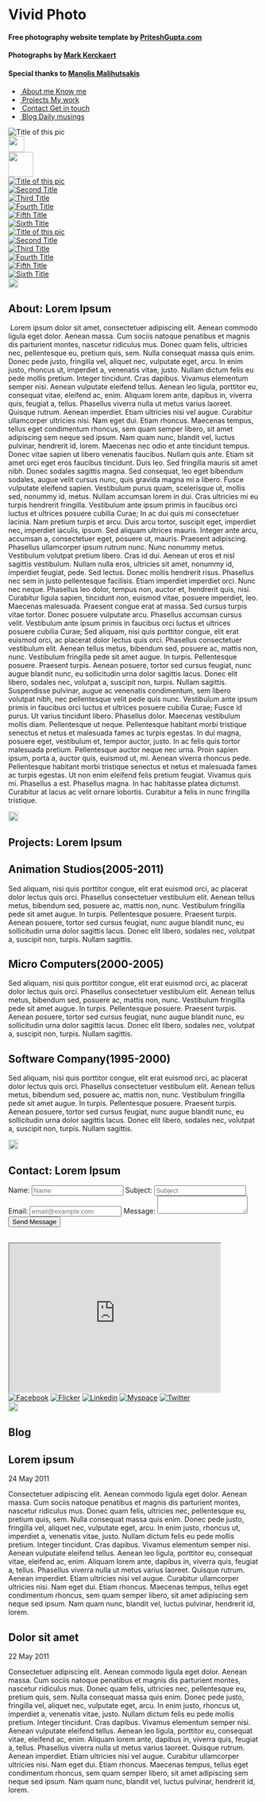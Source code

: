 <!DOCTYPE HTML>
<html>
<head>
<meta http-equiv="Content-Type" content="text/html; charset=utf-8" />
<title>Vivid Photo</title>
<link rel="stylesheet" href="style.css" type="text/css" media="screen"/>
<link href="jquery.mCustomScrollbar.css" rel="stylesheet" type="text/css" />
<script type="text/javascript" src="http://ajax.googleapis.com/ajax/libs/jquery/1.4/jquery.min.js"></script>
<script src="http://ajax.googleapis.com/ajax/libs/jqueryui/1.8/jquery-ui.min.js" type="text/javascript"></script>
<script src="scripts/jquery.easing.1.3.js" type="text/javascript"></script>
<script src="scripts/jquery.mousewheel.min.js" type="text/javascript"></script>
<script type="text/javascript" src="scripts/pop-ups.js"></script>
<script type="text/javascript" src="scripts/nav.js"></script>
</head>
<body>
<hgroup>
  <h1>Vivid Photo</h1>
  <h4>Free photography website template by <a href="http://www.priteshgupta.com" target="_blank">PriteshGupta.com</a></h4>
  <h4>Photographs by <a href="http://www.flickr.com/photos/avengermark/" target="_blank">Mark Kerckaert</a></h4>
  <h4>Special thanks to <a href="http://manos.malihu.gr/" target="_blank">Manolis Malihutsakis</a></h4>
</hgroup>
<nav>
  <ul id="menu" class="menu">
    <li> <a href="#" id="about"> <img src="images/1_menu.jpg" alt=""/> <span class="active"></span> <span class="wrap"> <span class="link">About me</span> <span class="descr">Know me</span> </span> </a> </li>
    <li> <a href="#" id="projects"> <img src="images/2_menu.jpg" alt=""/> <span class="active"></span> <span class="wrap"> <span class="link">Projects</span> <span class="descr">My work</span> </span> </a> </li>
    <li> <a href="#" id="contact"> <img src="images/3_menu.jpg" alt=""/> <span class="active"></span> <span class="wrap"> <span class="link">Contact</span> <span class="descr">Get in touch</span> </span> </a> </li>
    <li > <a href="#" id="blog"> <img src="images/1_menu.jpg" alt=""/> <span class="active"></span> <span class="wrap"> <span class="link">Blog</span> <span class="descr">Daily musings</span> </span> </a> </li>
  </ul>
</nav>
<section id="bg">
  <section id="overlay"></section>
  <a href="#" class="nextImageBtn" title="next"></a><a href="#" class="prevImageBtn" title="previous"></a><img src="images/gallery/1.jpg" alt="Title of this pic" title="Title of this pic" id="bgimg" /></section>
<div id="preloader"><img src="images/ajax-loader_dark.gif" width="32" height="32" alt="" /></div>
<div id="img_title"></div>
<div id="toolbar"><a href="#" title="Maximize" onClick="ImageViewMode('full');return false"><img src="images/toolbar_fs_icon.png" width="50" height="50" alt="" /></a></div>
<div id="thumbnails_wrapper">
  <div id="outer_container">
    <div class="thumbScroller">
      <div class="container">
        <div class="content">
          <div><a href="images/gallery/1.jpg"><img src="images/gallery/1_thumb.jpg" title="Title of this pic" alt="Title of this pic" class="thumb" /></a></div>
        </div>
        <div class="content">
          <div><a href="images/gallery/2.jpg"><img src="images/gallery/2_thumb.jpg" title="Second Title" alt="Second Title" class="thumb" /></a></div>
        </div>
        <div class="content">
          <div><a href="images/gallery/3.jpg"><img src="images/gallery/3_thumb.jpg" title="Third Title" alt="Third Title" class="thumb" /></a></div>
        </div>
        <div class="content">
          <div><a href="images/gallery/4.jpg"><img src="images/gallery/4_thumb.jpg" title="Fourth Title" alt="Fourth Title" class="thumb" /></a></div>
        </div>
        <div class="content">
          <div><a href="images/gallery/5.jpg"><img src="images/gallery/5_thumb.jpg" title="Fifth Title" alt="Fifth Title" class="thumb" /></a></div>
        </div>
        <div class="content">
          <div><a href="images/gallery/6.jpg"><img src="images/gallery/6_thumb.jpg" title="Sixth Title" alt="Sixth Title" class="thumb" /></a></div>
        </div>
        <div class="content">
          <div><a href="images/gallery/1.jpg"><img src="images/gallery/1_thumb.jpg" title="Title of this pic" alt="Title of this pic" class="thumb" /></a></div>
        </div>
        <div class="content">
          <div><a href="images/gallery/2.jpg"><img src="images/gallery/2_thumb.jpg" title="Second Title" alt="Second Title" class="thumb" /></a></div>
        </div>
        <div class="content">
          <div><a href="images/gallery/3.jpg"><img src="images/gallery/3_thumb.jpg" title="Third Title" alt="Third Title" class="thumb" /></a></div>
        </div>
        <div class="content">
          <div><a href="images/gallery/4.jpg"><img src="images/gallery/4_thumb.jpg" title="Fourth Title" alt="Fourth Title" class="thumb" /></a></div>
        </div>
        <div class="content">
          <div><a href="images/gallery/5.jpg"><img src="images/gallery/5_thumb.jpg" title="Fifth Title" alt="Fifth Title" class="thumb" /></a></div>
        </div>
        <div class="content">
          <div><a href="images/gallery/6.jpg"><img src="images/gallery/6_thumb.jpg" title="Sixth Title" alt="Sixth Title" class="thumb" /></a></div>
        </div>
      </div>
    </div>
  </div>
</div>
<article id="popupAbout" class="popupAbout">
  <div class="customScrollBox">
    <div class="container">
      <div class="content"> <a id="popupAboutClose"><img src="images/cross.png" width="20" alt="" /></a>
        <h1>About: Lorem Ipsum</h1>
        <p><img src="images/connoisseur.png" alt="" class="image"/> Lorem ipsum dolor sit amet, consectetuer adipiscing elit. Aenean commodo ligula eget dolor. Aenean massa. Cum sociis natoque penatibus et magnis dis parturient montes, nascetur ridiculus mus. Donec quam felis, ultricies nec, pellentesque eu, pretium quis, sem. Nulla consequat massa quis enim. Donec pede justo, fringilla vel, aliquet nec, vulputate eget, arcu. In enim justo, rhoncus ut, imperdiet a, venenatis vitae, justo. Nullam dictum felis eu pede mollis pretium. Integer tincidunt. Cras dapibus. Vivamus elementum semper nisi. Aenean vulputate eleifend tellus. Aenean leo ligula, porttitor eu, consequat vitae, eleifend ac, enim. Aliquam lorem ante, dapibus in, viverra quis, feugiat a, tellus. Phasellus viverra nulla ut metus varius laoreet. Quisque rutrum. Aenean imperdiet. Etiam ultricies nisi vel augue. Curabitur ullamcorper ultricies nisi. Nam eget dui. Etiam rhoncus. Maecenas tempus, tellus eget condimentum rhoncus, sem quam semper libero, sit amet adipiscing sem neque sed ipsum. Nam quam nunc, blandit vel, luctus pulvinar, hendrerit id, lorem. Maecenas nec odio et ante tincidunt tempus. Donec vitae sapien ut libero venenatis faucibus. Nullam quis ante. Etiam sit amet orci eget eros faucibus tincidunt. Duis leo. Sed fringilla mauris sit amet nibh. Donec sodales sagittis magna. Sed consequat, leo eget bibendum sodales, augue velit cursus nunc, quis gravida magna mi a libero. Fusce vulputate eleifend sapien. Vestibulum purus quam, scelerisque ut, mollis sed, nonummy id, metus. Nullam accumsan lorem in dui. Cras ultricies mi eu turpis hendrerit fringilla. Vestibulum ante ipsum primis in faucibus orci luctus et ultrices posuere cubilia Curae; In ac dui quis mi consectetuer lacinia. Nam pretium turpis et arcu. Duis arcu tortor, suscipit eget, imperdiet nec, imperdiet iaculis, ipsum. Sed aliquam ultrices mauris. Integer ante arcu, accumsan a, consectetuer eget, posuere ut, mauris. Praesent adipiscing. Phasellus ullamcorper ipsum rutrum nunc. Nunc nonummy metus. Vestibulum volutpat pretium libero. Cras id dui. Aenean ut eros et nisl sagittis vestibulum. Nullam nulla eros, ultricies sit amet, nonummy id, imperdiet feugiat, pede. Sed lectus. Donec mollis hendrerit risus. Phasellus nec sem in justo pellentesque facilisis. Etiam imperdiet imperdiet orci. Nunc nec neque. Phasellus leo dolor, tempus non, auctor et, hendrerit quis, nisi. Curabitur ligula sapien, tincidunt non, euismod vitae, posuere imperdiet, leo. Maecenas malesuada. Praesent congue erat at massa. Sed cursus turpis vitae tortor. Donec posuere vulputate arcu. Phasellus accumsan cursus velit. Vestibulum ante ipsum primis in faucibus orci luctus et ultrices posuere cubilia Curae; Sed aliquam, nisi quis porttitor congue, elit erat euismod orci, ac placerat dolor lectus quis orci. Phasellus consectetuer vestibulum elit. Aenean tellus metus, bibendum sed, posuere ac, mattis non, nunc. Vestibulum fringilla pede sit amet augue. In turpis. Pellentesque posuere. Praesent turpis. Aenean posuere, tortor sed cursus feugiat, nunc augue blandit nunc, eu sollicitudin urna dolor sagittis lacus. Donec elit libero, sodales nec, volutpat a, suscipit non, turpis. Nullam sagittis. Suspendisse pulvinar, augue ac venenatis condimentum, sem libero volutpat nibh, nec pellentesque velit pede quis nunc. Vestibulum ante ipsum primis in faucibus orci luctus et ultrices posuere cubilia Curae; Fusce id purus. Ut varius tincidunt libero. Phasellus dolor. Maecenas vestibulum mollis diam. Pellentesque ut neque. Pellentesque habitant morbi tristique senectus et netus et malesuada fames ac turpis egestas. In dui magna, posuere eget, vestibulum et, tempor auctor, justo. In ac felis quis tortor malesuada pretium. Pellentesque auctor neque nec urna. Proin sapien ipsum, porta a, auctor quis, euismod ut, mi. Aenean viverra rhoncus pede. Pellentesque habitant morbi tristique senectus et netus et malesuada fames ac turpis egestas. Ut non enim eleifend felis pretium feugiat. Vivamus quis mi. Phasellus a est. Phasellus magna. In hac habitasse platea dictumst. Curabitur at lacus ac velit ornare lobortis. Curabitur a felis in nunc fringilla tristique.</p>
      </div>
    </div>
    <div class="dragger_container">
      <div class="dragger"></div>
    </div>
    <a class="scrollUpBtn" href="#"></a> <a class="scrollDownBtn" href="#"></a> </div>
</article>
<article id="popupProjects" class="popupProjects">
  <div class="customScrollBox">
    <div class="container">
      <div class="content"> <a id="popupProjectsClose"><img src="images/cross.png" width="20" alt="" /></a>
        <h1>Projects: Lorem Ipsum</h1>
        <h2>Animation Studios(2005-2011)</h2>
        <p class="nomargin"><img src="images/elegant-press.png" alt="" class="image"/>Sed aliquam, nisi quis porttitor congue, elit erat euismod orci, ac placerat dolor lectus quis orci. Phasellus consectetuer vestibulum elit. Aenean tellus metus, bibendum sed, posuere ac, mattis non, nunc. Vestibulum fringilla pede sit amet augue. In turpis. Pellentesque posuere. Praesent turpis. Aenean posuere, tortor sed cursus feugiat, nunc augue blandit nunc, eu sollicitudin urna dolor sagittis lacus. Donec elit libero, sodales nec, volutpat a, suscipit non, turpis. Nullam sagittis. <br>
        </p>
        <div class="border"></div>
        <h2>Micro Computers(2000-2005)</h2>
        <p class="nomargin"><img src="images/elegant-press.png" alt="" class="image"/>Sed aliquam, nisi quis porttitor congue, elit erat euismod orci, ac placerat dolor lectus quis orci. Phasellus consectetuer vestibulum elit. Aenean tellus metus, bibendum sed, posuere ac, mattis non, nunc. Vestibulum fringilla pede sit amet augue. In turpis. Pellentesque posuere. Praesent turpis. Aenean posuere, tortor sed cursus feugiat, nunc augue blandit nunc, eu sollicitudin urna dolor sagittis lacus. Donec elit libero, sodales nec, volutpat a, suscipit non, turpis. Nullam sagittis.<br />
        </p>
        <div class="border"></div>
        <h2>Software Company(1995-2000)</h2>
        <p><img src="images/elegant-press.png" alt="" class="image"/>Sed aliquam, nisi quis porttitor congue, elit erat euismod orci, ac placerat dolor lectus quis orci. Phasellus consectetuer vestibulum elit. Aenean tellus metus, bibendum sed, posuere ac, mattis non, nunc. Vestibulum fringilla pede sit amet augue. In turpis. Pellentesque posuere. Praesent turpis. Aenean posuere, tortor sed cursus feugiat, nunc augue blandit nunc, eu sollicitudin urna dolor sagittis lacus. Donec elit libero, sodales nec, volutpat a, suscipit non, turpis. Nullam sagittis.<br />
        </p>
        <div class="border"></div>
      </div>
    </div>
    <div class="dragger_container">
      <div class="dragger"></div>
    </div>
    <a class="scrollUpBtn" href="#"></a> <a class="scrollDownBtn" href="#"></a> </div>
</article>
<article id="popupContact" class="popupContact">
  <div class="customScrollBox">
    <div class="container">
      <div class="content"> <a id="popupContactClose"><img src="images/cross.png" width="20" alt="" /></a>
        <h1>Contact: Lorem Ipsum</h1>
        <p></p>
        <form method="post">
          <label for="name">Name:</label>
          <input type="text" name="name" id="name" required placeholder="Name" />
          <label for="name">Subject:</label>
          <input type="text" name="subject" id="subject" required placeholder="Subject" />
          <label for="email">Email:</label>
          <input type="email" name="email" id="email" required placeholder="email@example.com" />
          <label for="message">Message:</label>
          <textarea name="message" id="message" required></textarea>
          <input type="submit" value="Send Message" />
        </form>
        <br />
        <iframe width="425" height="300" class="map" src="http://maps.google.com/maps?hl=en&amp;q=701+first+ave+sunnyvale+ca&amp;ie=UTF8&amp;hq=&amp;hnear=701+1st+Ave,+Sunnyvale,+California+94089&amp;z=14&amp;ll=37.416883,-122.026022&amp;output=embed"></iframe>
        <div id="social-network"> <a href="#" target="_blank"><img src="images/facebook.png" alt="Facebook" /></a> <a href="#" target="_blank"><img src="images/flickr.png" alt="Flicker" /></a> <a href="#" target="_blank"><img src="images/linkedin.png" alt="Linkedin" /></a> <a href="#" target="_blank"><img src="images/myspace.png" alt="Myspace" /></a> <a href="#" target="_blank"><img src="images/twitter.png" alt="Twitter" /></a> </div>
      </div>
    </div>
    <div class="dragger_container">
      <div class="dragger"></div>
    </div>
    <a class="scrollUpBtn" href="#"></a> <a class="scrollDownBtn" href="#"></a> </div>
</article>
<article id="popupBlog" class="popupBlog">
  <div class="customScrollBox">
    <div class="container">
      <div class="content"> <a id="popupBlogClose"><img src="images/cross.png" width="20" alt="" /></a>
        <h1>Blog</h1>
        <h2>Lorem ipsum</h2>
        <div class="date"><span class="day">24</span> <span class="month">May</span> <span class="year">2011</span> </div>
        <p>Consectetuer adipiscing elit. Aenean commodo ligula eget dolor. Aenean massa. Cum sociis natoque penatibus et magnis dis parturient montes, nascetur ridiculus mus. Donec quam felis, ultricies nec, pellentesque eu, pretium quis, sem. Nulla consequat massa quis enim. Donec pede justo, fringilla vel, aliquet nec, vulputate eget, arcu. In enim justo, rhoncus ut, imperdiet a, venenatis vitae, justo. Nullam dictum felis eu pede mollis pretium. Integer tincidunt. Cras dapibus. Vivamus elementum semper nisi. Aenean vulputate eleifend tellus. Aenean leo ligula, porttitor eu, consequat vitae, eleifend ac, enim. Aliquam lorem ante, dapibus in, viverra quis, feugiat a, tellus. Phasellus viverra nulla ut metus varius laoreet. Quisque rutrum. Aenean imperdiet. Etiam ultricies nisi vel augue. Curabitur ullamcorper ultricies nisi. Nam eget dui. Etiam rhoncus. Maecenas tempus, tellus eget condimentum rhoncus, sem quam semper libero, sit amet adipiscing sem neque sed ipsum. Nam quam nunc, blandit vel, luctus pulvinar, hendrerit id, lorem.</p>
        <div class="border"></div>
        <h2>Dolor sit amet</h2>
        <div class="date"><span class="day">22</span> <span class="month">May</span> <span class="year">2011</span> </div>
        <p>Consectetuer adipiscing elit. Aenean commodo ligula eget dolor. Aenean massa. Cum sociis natoque penatibus et magnis dis parturient montes, nascetur ridiculus mus. Donec quam felis, ultricies nec, pellentesque eu, pretium quis, sem. Nulla consequat massa quis enim. Donec pede justo, fringilla vel, aliquet nec, vulputate eget, arcu. In enim justo, rhoncus ut, imperdiet a, venenatis vitae, justo. Nullam dictum felis eu pede mollis pretium. Integer tincidunt. Cras dapibus. Vivamus elementum semper nisi. Aenean vulputate eleifend tellus. Aenean leo ligula, porttitor eu, consequat vitae, eleifend ac, enim. Aliquam lorem ante, dapibus in, viverra quis, feugiat a, tellus. Phasellus viverra nulla ut metus varius laoreet. Quisque rutrum. Aenean imperdiet. Etiam ultricies nisi vel augue. Curabitur ullamcorper ultricies nisi. Nam eget dui. Etiam rhoncus. Maecenas tempus, tellus eget condimentum rhoncus, sem quam semper libero, sit amet adipiscing sem neque sed ipsum. Nam quam nunc, blandit vel, luctus pulvinar, hendrerit id, lorem.</p>
        <div class="border"></div>
      </div>
    </div>
    <div class="dragger_container">
      <div class="dragger"></div>
    </div>
    <a class="scrollUpBtn" href="#"></a> <a class="scrollDownBtn" href="#"></a> </div>
</article>
<script type="text/javascript" src="scripts/gallery.js"></script> 
<script type="text/javascript" src="scripts/jquery.mCustomScrollbar.js"></script>
</body>
</html>

